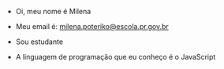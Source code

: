 - Oi, meu nome é Milena 

- Meu email é: milena.poteriko@escola.pr.gov.br

- Sou estudante

- A linguagem de programação que eu conheço é o JavaScript
